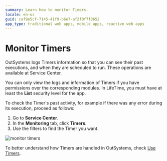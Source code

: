 ```yaml
---
summary: Learn how to monitor Timers.
locale: en-us
guid: caf9e5cf-7145-41f9-b6e7-af2f0f7f0652
app_type: traditional web apps, mobile apps, reactive web apps
---
```


# Monitor Timers

OutSystems logs Timers information so that you can see their past executions, and when they are scheduled to run. These operations are available at Service Center.

You can only view the logs and information of Timers if you have permissions over the corresponding modules. In LifeTime, you must have at least the **List** security level for the app.

To check the Timer's past activity, for example if there was any error during its execution, proceed as follows:

1. Go to **Service Center**.
1. In the **Monitoring** tab, click **Timers**.
1. Use the filters to find the Timer you want.

![monitor timers](images/timer-monitor-sc.png)

To better understand how Timers are handled in OutSystems, check [Use Timers](intro.md).
